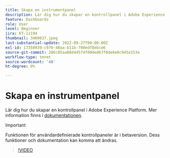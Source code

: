 ```yaml
---
title: Skapa en instrumentpanel
description: Lär dig hur du skapar en kontrollpanel i Adobe Experience Platform.
feature: Dashboards
role: User
level: Beginner
jira: KT-11194
thumbnail: 3409637.jpeg
last-substantial-update: 2022-09-27T00:00:00Z
exl-id: 17358939-c976-40aa-b11b-708edf8ebce6
source-git-commit: 286c85aa88d44574f00ded67f0de8e0c945a153e
workflow-type: tm+mt
source-wordcount: '48'
ht-degree: 0%

---
```


# Skapa en instrumentpanel

Lär dig hur du skapar en kontrollpanel i Adobe Experience Platform. Mer information finns i [dokumentationen](https://experienceleague.adobe.com/docs/experience-platform/dashboards/user-defined-dashboards.html?lang=sv-SE).

>[!IMPORTANT]
>
>Funktionen för användardefinierade kontrollpaneler är i betaversion. Dess funktioner och dokumentation kan komma att ändras.

>[!VIDEO](https://video.tv.adobe.com/v/3432450/?learn=on&enablevpops&captions=swe)
